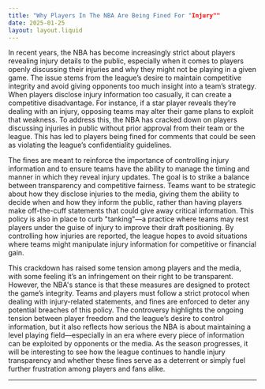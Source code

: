 ```yaml
---
title: "Why Players In The NBA Are Being Fined For "Injury""
date: 2025-01-25
layout: layout.liquid
---
```


In recent years, the NBA has become increasingly strict about players revealing injury details to the public, especially when it comes to players openly discussing their injuries and why they might not be playing in a given game. The issue stems from the league’s desire to maintain competitive integrity and avoid giving opponents too much insight into a team’s strategy. When players disclose injury information too casually, it can create a competitive disadvantage. For instance, if a star player reveals they’re dealing with an injury, opposing teams may alter their game plans to exploit that weakness. To address this, the NBA has cracked down on players discussing injuries in public without prior approval from their team or the league. This has led to players being fined for comments that could be seen as violating the league’s confidentiality guidelines.

The fines are meant to reinforce the importance of controlling injury information and to ensure teams have the ability to manage the timing and manner in which they reveal injury updates. The goal is to strike a balance between transparency and competitive fairness. Teams want to be strategic about how they disclose injuries to the media, giving them the ability to decide when and how they inform the public, rather than having players make off-the-cuff statements that could give away critical information. This policy is also in place to curb "tanking"—a practice where teams may rest players under the guise of injury to improve their draft positioning. By controlling how injuries are reported, the league hopes to avoid situations where teams might manipulate injury information for competitive or financial gain.

This crackdown has raised some tension among players and the media, with some feeling it’s an infringement on their right to be transparent. However, the NBA's stance is that these measures are designed to protect the game’s integrity. Teams and players must follow a strict protocol when dealing with injury-related statements, and fines are enforced to deter any potential breaches of this policy. The controversy highlights the ongoing tension between player freedom and the league’s desire to control information, but it also reflects how serious the NBA is about maintaining a level playing field—especially in an era where every piece of information can be exploited by opponents or the media. As the season progresses, it will be interesting to see how the league continues to handle injury transparency and whether these fines serve as a deterrent or simply fuel further frustration among players and fans alike.

---
